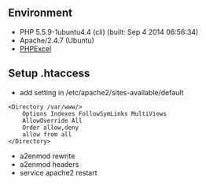 ## Environment
- PHP 5.5.9-1ubuntu4.4 (cli) (built: Sep  4 2014 06:56:34)
- Apache/2.4.7 (Ubuntu)
- [PHPExcel](https://phpexcel.codeplex.com/)

## Setup .htaccess
- add setting in /etc/apache2/sites-available/default
```
<Directory /var/www/>
    Options Indexes FollowSymLinks MultiViews
    AllowOverride All
    Order allow,deny
    allow from all
</Directory>
```
- a2enmod rewrite
- a2enmod headers
- service apache2 restart
